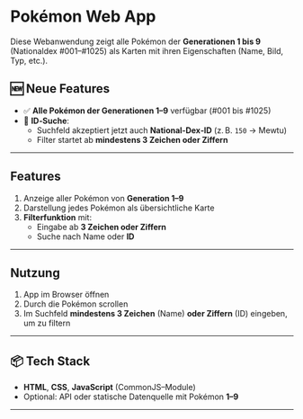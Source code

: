 # Pokémon Web App

Diese Webanwendung zeigt alle Pokémon der **Generationen 1 bis 9** (Nationaldex #001–#1025) als Karten mit ihren Eigenschaften (Name, Bild, Typ, etc.).

## 🆕 Neue Features

- ✅ **Alle Pokémon der Generationen 1–9** verfügbar (#001 bis #1025)
- 🔢 **ID‑Suche**:  
  - Suchfeld akzeptiert jetzt auch **National‑Dex‑ID** (z. B. `150` → Mewtu)  
  - Filter startet ab **mindestens 3 Zeichen oder Ziffern**

---

## Features

1. Anzeige aller Pokémon von **Generation 1–9**  
2. Darstellung jedes Pokémon als übersichtliche Karte  
3. **Filterfunktion** mit:
   - Eingabe ab **3 Zeichen oder Ziffern**  
   - Suche nach Name oder **ID**

---

## Nutzung

1. App im Browser öffnen  
2. Durch die Pokémon scrollen  
3. Im Suchfeld **mindestens 3 Zeichen** (Name) **oder Ziffern** (ID) eingeben, um zu filtern  

---

## 📦 Tech Stack

- **HTML**, **CSS**, **JavaScript** (CommonJS–Module)  
- Optional: API oder statische Datenquelle mit Pokémon **1–9**

---